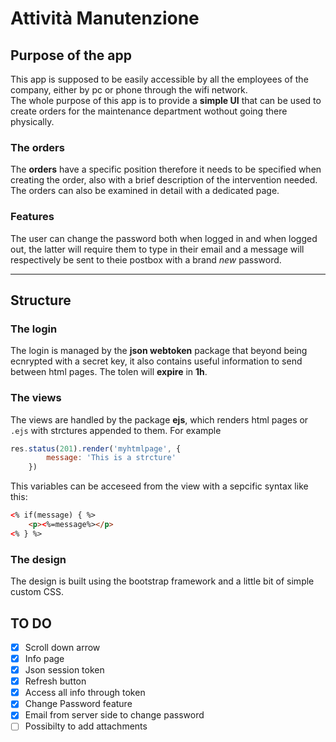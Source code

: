 # Attività Manutenzione

## Purpose of the app
This app is supposed to be easily accessible by all the employees of the company, either by pc or phone through the wifi network. <br>
The whole purpose of this app is to provide a **simple UI** that can be used to create orders for the maintenance department wothout going there physically.

### The orders
The **orders** have a specific position therefore it needs to be specified when creating the order, also with a brief description of the intervention needed. <br> The orders can also be examined in detail with a dedicated page.

### Features
The user can change the password both when logged in and when logged out, the latter will require them to type in their email and a message will respectively be sent to theie postbox with a brand *new* password.

----

## Structure

### The login
The login is managed by the **json webtoken** package that beyond being ecnrypted with a secret key, it also contains useful information to send between html pages. The tolen will **expire** in **1h**.

### The views
The views are handled by the package **ejs**, which renders html pages or `.ejs` with strctures appended to them. 
For example
```javascript
res.status(201).render('myhtmlpage', {
        message: 'This is a strcture'
    })
```
This variables can be acceseed from the view with a sepcific syntax like this:
```html
<% if(message) { %>
    <p><%=message%></p>
<% } %>
```

### The design
The design is built using the bootstrap framework and a little bit of simple custom CSS.

## TO DO
- [x] Scroll down arrow
- [x] Info page
- [x] Json session token
- [x] Refresh button
- [x] Access all info through token 
- [x] Change Password feature
- [x] Email from server side to change password
- [ ] Possibilty to add attachments
<br> <br> 
